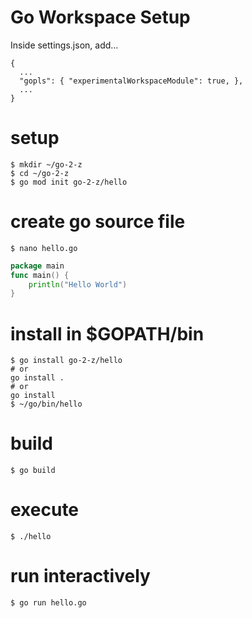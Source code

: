 # Go Workspace Setup
Inside settings.json, add...
```code
{
  ...
  "gopls": { "experimentalWorkspaceModule": true, },
  ...
}
```
# setup
```console
$ mkdir ~/go-2-z
$ cd ~/go-2-z
$ go mod init go-2-z/hello
```
# create go source file
```console
$ nano hello.go
```
```go
package main
func main() {
    println("Hello World")
}
```
# install in $GOPATH/bin
```console
$ go install go-2-z/hello
# or
go install .
# or
go install
$ ~/go/bin/hello
```
# build
```console
$ go build
```
# execute
```console
$ ./hello
```
# run interactively
```console
$ go run hello.go
```
